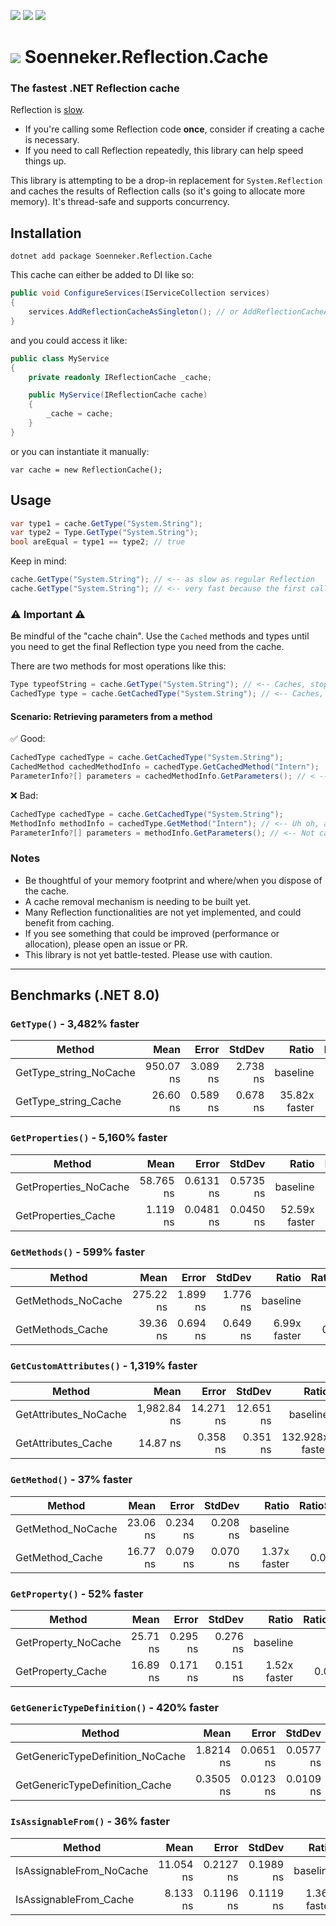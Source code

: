 ﻿[![](https://img.shields.io/nuget/v/soenneker.reflection.cache.svg?style=for-the-badge)](https://www.nuget.org/packages/soenneker.reflection.cache/)
[![](https://img.shields.io/github/actions/workflow/status/soenneker/soenneker.reflection.cache/publish-package.yml?style=for-the-badge)](https://github.com/soenneker/soenneker.reflection.cache/actions/workflows/publish-package.yml)
[![](https://img.shields.io/nuget/dt/soenneker.reflection.cache.svg?style=for-the-badge)](https://www.nuget.org/packages/soenneker.reflection.cache/)

# ![](https://user-images.githubusercontent.com/4441470/224455560-91ed3ee7-f510-4041-a8d2-3fc093025112.png) Soenneker.Reflection.Cache
### The fastest .NET Reflection cache

Reflection is [slow](https://learn.microsoft.com/en-us/archive/msdn-magazine/2005/july/using-net-avoid-common-performance-pitfalls-for-speedier-apps).

- If you're calling some Reflection code **once**, consider if creating a cache is necessary.
- If you need to call Reflection repeatedly, this library can help speed things up.

This library is attempting to be a drop-in replacement for `System.Reflection` and caches the results of Reflection calls (so it's going to allocate more memory). It's thread-safe and supports concurrency.

## Installation

```
dotnet add package Soenneker.Reflection.Cache
```

This cache can either be added to DI like so:

```csharp
public void ConfigureServices(IServiceCollection services)
{
    services.AddReflectionCacheAsSingleton(); // or AddReflectionCacheAsScoped()
}
```

and you could access it like:

```csharp
public class MyService
{
    private readonly IReflectionCache _cache;

    public MyService(IReflectionCache cache)
    {
        _cache = cache;
    }
}
```

or you can instantiate it manually:

```charp
var cache = new ReflectionCache();
```

## Usage

```csharp
var type1 = cache.GetType("System.String");
var type2 = Type.GetType("System.String");
bool areEqual = type1 == type2; // true
```

Keep in mind:

```csharp
cache.GetType("System.String"); // <-- as slow as regular Reflection
cache.GetType("System.String"); // <-- very fast because the first call was cached
```

### ⚠️ Important ⚠️

Be mindful of the "cache chain". Use the `Cached` methods and types until you need to get the final Reflection type you need from the cache.

There are two methods for most operations like this:

```csharp
Type typeofString = cache.GetType("System.String"); // <-- Caches, stops the cache chain
CachedType type = cache.GetCachedType("System.String"); // <-- Caches, continues the cache chain
```


#### Scenario: Retrieving parameters from a method

✅ Good:

```csharp
CachedType cachedType = cache.GetCachedType("System.String");
CachedMethod cachedMethodInfo = cachedType.GetCachedMethod("Intern");
ParameterInfo?[] parameters = cachedMethodInfo.GetParameters(); // < -- Parameters are now cached
```

❌ Bad: 

```csharp
CachedType cachedType = cache.GetCachedType("System.String");
MethodInfo methodInfo = cachedType.GetMethod("Intern"); // <-- Uh oh, a non-cached Reflection type
ParameterInfo?[] parameters = methodInfo.GetParameters(); // <-- Not cached, repeat calls are slow
```

### Notes

- Be thoughtful of your memory footprint and where/when you dispose of the cache.
- A cache removal mechanism is needing to be built yet.
- Many Reflection functionalities are not yet implemented, and could benefit from caching.
- If you see something that could be improved (performance or allocation), please open an issue or PR.
- This library is not yet battle-tested. Please use with caution.

---

## Benchmarks (.NET 8.0)

### `GetType()` - 3,482% faster

| Method                 | Mean      | Error    | StdDev   | Ratio         | RatioSD |
|----------------------- |----------:|---------:|---------:|--------------:|--------:|
| GetType_string_NoCache | 950.07 ns | 3.089 ns | 2.738 ns |      baseline |         |
| GetType_string_Cache   |  26.60 ns | 0.589 ns | 0.678 ns | 35.82x faster |   1.02x |


### `GetProperties()` - 5,160% faster

| Method                | Mean      | Error     | StdDev    | Ratio         | RatioSD |
|---------------------- |----------:|----------:|----------:|--------------:|--------:|
| GetProperties_NoCache | 58.765 ns | 0.6131 ns | 0.5735 ns |      baseline |         |
| GetProperties_Cache   |  1.119 ns | 0.0481 ns | 0.0450 ns | 52.59x faster |   2.27x |

### `GetMethods()` - 599% faster

| Method             | Mean      | Error    | StdDev   | Ratio        | RatioSD |
|------------------- |----------:|---------:|---------:|-------------:|--------:|
| GetMethods_NoCache | 275.22 ns | 1.899 ns | 1.776 ns |     baseline |         |
| GetMethods_Cache   |  39.36 ns | 0.694 ns | 0.649 ns | 6.99x faster |   0.13x |

### `GetCustomAttributes()` - 1,319% faster

| Method                | Mean        | Error     | StdDev    | Ratio           | RatioSD |
|---------------------- |------------:|----------:|----------:|----------------:|--------:|
| GetAttributes_NoCache | 1,982.84 ns | 14.271 ns | 12.651 ns |        baseline |         |
| GetAttributes_Cache   |    14.87 ns |  0.358 ns |  0.351 ns | 132.928x faster |   3.33x |

### `GetMethod()` - 37% faster

| Method            | Mean     | Error    | StdDev   | Ratio        | RatioSD |
|------------------ |---------:|---------:|---------:|-------------:|--------:|
| GetMethod_NoCache | 23.06 ns | 0.234 ns | 0.208 ns |     baseline |         |
| GetMethod_Cache   | 16.77 ns | 0.079 ns | 0.070 ns | 1.37x faster |   0.01x |


### `GetProperty()` - 52% faster

| Method              | Mean     | Error    | StdDev   | Ratio        | RatioSD |
|-------------------- |---------:|---------:|---------:|-------------:|--------:|
| GetProperty_NoCache | 25.71 ns | 0.295 ns | 0.276 ns |     baseline |         |
| GetProperty_Cache   | 16.89 ns | 0.171 ns | 0.151 ns | 1.52x faster |   0.03x |

### `GetGenericTypeDefinition()` - 420% faster

| Method                           | Mean      | Error     | StdDev    | Ratio        | RatioSD |
|--------------------------------- |----------:|----------:|----------:|-------------:|--------:|
| GetGenericTypeDefinition_NoCache | 1.8214 ns | 0.0651 ns | 0.0577 ns |     baseline |         |
| GetGenericTypeDefinition_Cache   | 0.3505 ns | 0.0123 ns | 0.0109 ns | 5.20x faster |   0.26x |

### `IsAssignableFrom()` - 36% faster

| Method                   | Mean      | Error     | StdDev    | Ratio        | RatioSD |
|------------------------- |----------:|----------:|----------:|-------------:|--------:|
| IsAssignableFrom_NoCache | 11.054 ns | 0.2127 ns | 0.1989 ns |     baseline |         |
| IsAssignableFrom_Cache   |  8.133 ns | 0.1196 ns | 0.1119 ns | 1.36x faster |   0.03x |